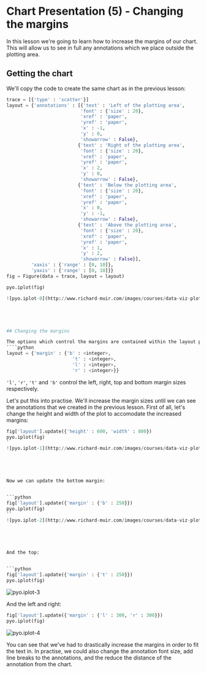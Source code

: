 
# Chart Presentation (5) - Changing the margins

In this lesson we're going to learn how to increase the margins of our chart. This will allow us to see in full any annotations which we place outside the plotting area.






 






## Getting the chart

We'll copy the code to create the same chart as in the previous lesson:


```python
trace = [{'type' : 'scatter'}]
layout = {'annotations' : [{'text' : 'Left of the plotting area',
                           'font' : {'size' : 20},
                           'xref' : 'paper',
                           'yref' : 'paper',
                           'x' : -1,
                           'y' : 0,
                           'showarrow' : False},
                          {'text' : 'Right of the plotting area',
                           'font' : {'size' : 20},
                           'xref' : 'paper',
                           'yref' : 'paper',
                           'x' : 2,
                           'y' : 0,
                           'showarrow' : False},
                          {'text' : 'Below the plotting area',
                           'font' : {'size' : 20},
                           'xref' : 'paper',
                           'yref' : 'paper',
                           'x' : 0,
                           'y' : -1,
                           'showarrow' : False},
                          {'text' : 'Above the plotting area',
                           'font' : {'size' : 20},
                           'xref' : 'paper',
                           'yref' : 'paper',
                           'x' : 1,
                           'y' : 2,
                           'showarrow' : False}],
         'xaxis' : {'range' : [0, 10]},
         'yaxis' : {'range' : [0, 10]}}
fig = Figure(data = trace, layout = layout)

pyo.iplot(fig)

![pyo.iplot-0](http://www.richard-muir.com/images/courses/data-viz-plotly-python/testSection/Chart%20Presentation%20(5)%20-%20Changing%20the%20margins/pyo.iplot-0.png)```





## Changing the margins

The options which control the margins are contained within the layout part of the figure. We can pass an integer value to set the top, bottom, left and right margins separately. This number sets the size of the margin in pixels. We can control the margin information as so:
````python
layout = {'margin' : {'b' : <integer>,
                        't' : <integer>,
                        'l' : <integer>,
                        'r' : <integer>}}
````
<code>'l'</code>, <code>'r'</code>, <code>'t'</code> and <code>'b'</code> control the left, right, top and bottom margin sizes respectively.

Let's put this into practise. We'll increase the margin sizes until we can see the annotations that we created in the previous lesson. First of all, let's change the height and width of the plot to accomodate the increased margins:


```python
fig['layout'].update({'height' : 600, 'width' : 800})
pyo.iplot(fig)
`
![pyo.iplot-1](http://www.richard-muir.com/images/courses/data-viz-plotly-python/testSection/Chart%20Presentation%20(5)%20-%20Changing%20the%20margins/pyo.iplot-1.png)``





Now we can update the bottom margin:


```python
fig['layout'].update({'margin' : {'b' : 250}})
pyo.iplot(fig)
``
![pyo.iplot-2](http://www.richard-muir.com/images/courses/data-viz-plotly-python/testSection/Chart%20Presentation%20(5)%20-%20Changing%20the%20margins/pyo.iplot-2.png)`





And the top:


```python
fig['layout'].update({'margin' : {'t' : 250}})
pyo.iplot(fig)
```
![pyo.iplot-3](http://www.richard-muir.com/images/courses/data-viz-plotly-python/testSection/Chart%20Presentation%20(5)%20-%20Changing%20the%20margins/pyo.iplot-3.png)





And the left and right:


```python
fig['layout'].update({'margin' : {'l' : 300, 'r' : 300}})
pyo.iplot(fig)
```

![pyo.iplot-4](http://www.richard-muir.com/images/courses/data-viz-plotly-python/testSection/Chart%20Presentation%20(5)%20-%20Changing%20the%20margins/pyo.iplot-4.png)




You can see that we've had to drastically increase the margins in order to fit the text in. In practise, we could also change the annotation font size, add line breaks to the annotations, and the reduce the distance of the annotation from the chart.

